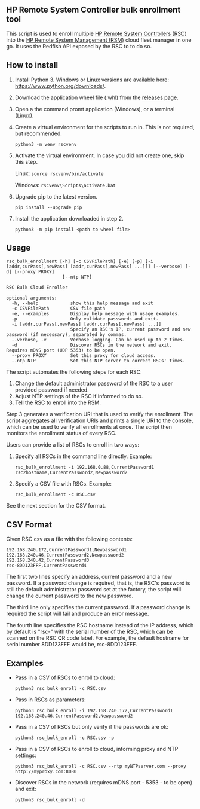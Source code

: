 
HP Remote System Controller bulk enrollment tool
------------------------------------------------

This script is used to enroll multiple [HP Remote System Controllers (RSC)](https://www.hp.com/us-en/solutions/remote-system-controller.html) into the [HP Remote System Management (RSM)](https://rsm.hp.com/) cloud fleet manager in one go. 
It uses the Redfish API exposed by the RSC to to do so.

How to install
--------------

1. Install Python 3. Windows or Linux versions are available here: https://www.python.org/downloads/.
2. Download the application wheel file (.whl) from the [releases page](https://github.com/HPInc/rsc-rsm-bulk-enroller/releases).
2. Open a the command promt application (Windows), or a terminal (Linux).

3. Create a virtual environment for the scripts to run in. This is not required, but recommended.

   `python3 -m venv rscvenv`
4. Activate the virtual environment. In case you did not create one, skip this step.

   Linux: `source rscvenv/bin/activate`
   
   Windows: `rscvenv\Scripts\activate.bat`
5. Upgrade pip to the latest version.

   `pip install --upgrade pip`

6. Install the application downloaded in step 2.

    `python3 -m pip install <path to wheel file>`


Usage
-----

```
rsc_bulk_enrollment [-h] [-c CSVFilePath] [-e] [-p] [-i [addr,curPass[,newPass] [addr,curPass[,newPass] ...]]] [--verbose] [-d] [--proxy PROXY]
                     [--ntp NTP]

RSC Bulk Cloud Enroller

optional arguments:
  -h, --help            show this help message and exit
  -c CSVFilePath        CSV file path
  -e, --examples        Display help message with usage examples.
  -p                    Only validate passwords and exit.
  -i [addr,curPass[,newPass] [addr,curPass[,newPass] ...]]
                        Specify an RSC's IP, current password and new password (if necessary), separated by commas.
  --verbose, -v         Verbose logging. Can be used up to 2 times.
  -d                    Discover RSCs in the network and exit. Requires mDNS port (UDP 5353) to be open.
  --proxy PROXY         Set this proxy for cloud access.
  --ntp NTP             Set this NTP server to correct RSCs' times.
```

The script automates the following steps for each RSC:
1. Change the default administrator password of the RSC to a user provided password if needed.
2. Adjust NTP settings of the RSC if informed to do so.
3. Tell the RSC to enroll into the RSM.

Step 3 generates a verification URI that is used to verify the enrollment. The script aggregates all verification URIs and prints a single URI to the console,
which can be used to verify all enrollments at once. The script then monitors the enrollment status of every RSC.

Users can provide a list of RSCs to enroll in two ways:
1. Specify all RSCs in the command line directly. Example:

    `rsc_bulk_enrollment -i 192.168.0.88,CurrentPassword1 rsc2hostname,CurrentPassword2,Newpassword2`
2. Specify a CSV file with RSCs. Example:

    `rsc_bulk_enrollment -c RSC.csv`

See the next section for the CSV format.
    
CSV Format
----------
Given RSC.csv as a file with the following contents:
```
192.168.240.172,CurrentPassword1,Newpassword1
192.168.240.46,CurrentPassword2,Newpassword2
192.168.240.42,CurrentPassword3
rsc-8DD123FFF,CurrentPassword4
```
The first two lines specify an address, current password and a new password. 
If a password change is required, that is, the RSC's password is still the 
default administrator password set at the factory, the script will change the
current password to the new password.

The third line only specifies the current password. If a password change is 
required the script will fail and produce an error message.

The fourth line specifies the RSC hostname instead of the IP address, which 
by default is "rsc-" with the serial number of the RSC, which can be scanned on 
the RSC QR code label. 
For example, the default hostname for serial number 8DD123FFF would be, rsc-8DD123FFF.

Examples
--------
- Pass in a CSV of RSCs to enroll to cloud:

    `python3 rsc_bulk_enroll -c RSC.csv`

- Pass in RSCs as parameters:
    
    `python3 rsc_bulk_enroll -i 192.168.240.172,CurrentPassword1 192.168.240.46,CurrentPassword2,Newpassword2`
- Pass in a CSV of RSCs but only verify if the passwords are ok:

    `python3 rsc_bulk_enroll -c RSC.csv -p`
- Pass in a CSV of RSCs to enroll to cloud, informing proxy and NTP settings:

    `python3 rsc_bulk_enroll -c RSC.csv --ntp myNTPserver.com --proxy http://myproxy.com:8080`
- Discover RSCs in the network (requires mDNS port - 5353 - to be open) and exit:

    `python3 rsc_bulk_enroll -d`
